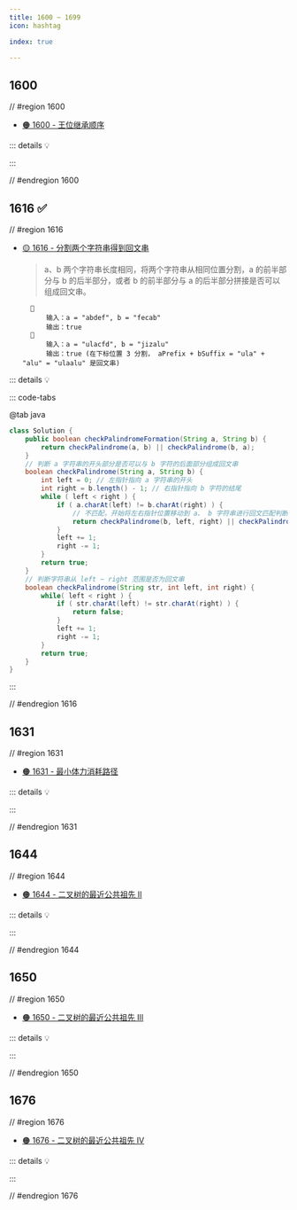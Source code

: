 ```yaml
---
title: 1600 ~ 1699
icon: hashtag

index: true

---
```


<!-- more -->

## 1600

// #region 1600

- [🟠 1600 - 王位继承顺序](https://leetcode.cn/problems/throne-inheritance)

::: details 💡

:::

// #endregion 1600

## 1616 ✅

// #region 1616

- [🟡 1616 - 分割两个字符串得到回文串](https://leetcode.cn/problems/split-two-strings-to-make-palindrome)
    > a、b 两个字符串长度相同，将两个字符串从相同位置分割，a 的前半部分与 b 的后半部分，或者 b 的前半部分与 a 的后半部分拼接是否可以组成回文串。

        🌰
            输入：a = "abdef", b = "fecab"
            输出：true
        🌰
            输入：a = "ulacfd", b = "jizalu"
            输出：true (在下标位置 3 分割， aPrefix + bSuffix = "ula" + "alu" = "ulaalu" 是回文串)

::: details 💡

::: code-tabs

@tab java
```java 
class Solution {
    public boolean checkPalindromeFormation(String a, String b) {
        return checkPalindrome(a, b) || checkPalindrome(b, a);
    }
    // 判断 a 字符串的开头部分是否可以与 b 字符的后面部分组成回文串
    boolean checkPalindrome(String a, String b) {
        int left = 0; // 左指针指向 a 字符串的开头
        int right = b.length() - 1; // 右指针指向 b 字符的结尾
        while ( left < right ) {
            if ( a.charAt(left) != b.charAt(right) ) {
                // 不匹配，开始将左右指针位置移动到 a、 b 字符串进行回文匹配判断
                return checkPalindrome(b, left, right) || checkPalindrome(a, left, right);
            }
            left += 1;
            right -= 1;
        }
        return true;
    }
    // 判断字符串从 left ~ right 范围是否为回文串
    boolean checkPalindrome(String str, int left, int right) {
        while( left < right ) {
            if ( str.charAt(left) != str.charAt(right) ) {
                return false;
            }
            left += 1;
            right -= 1;
        }
        return true;
    } 
}
```

:::

// #endregion 1616

## 1631

// #region 1631

- [🟠 1631 - 最小体力消耗路径](https://leetcode.cn/problems/path-with-minimum-effort)

::: details 💡

:::

// #endregion 1631

## 1644

// #region 1644

- [🟠 1644 - 二叉树的最近公共祖先 II](https://leetcode.cn/problems/lowest-common-ancestor-of-a-binary-tree-ii)

::: details 💡

:::

// #endregion 1644


## 1650

// #region 1650

- [🟠 1650 - 二叉树的最近公共祖先 III](https://leetcode.cn/problems/lowest-common-ancestor-of-a-binary-tree-iii)

::: details 💡

:::

// #endregion 1650


## 1676

// #region 1676

- [🟠 1676 - 二叉树的最近公共祖先 IV](https://leetcode.cn/problems/lowest-common-ancestor-of-a-binary-tree-iv)

::: details 💡

:::

// #endregion 1676
